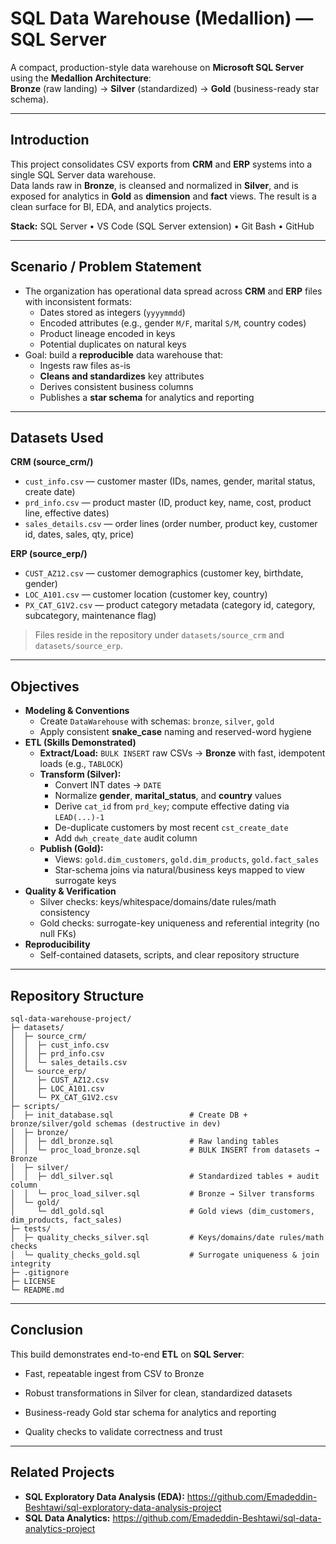 # SQL Data Warehouse (Medallion) — SQL Server

A compact, production-style data warehouse on **Microsoft SQL Server** using the **Medallion Architecture**:  
**Bronze** (raw landing) → **Silver** (standardized) → **Gold** (business-ready star schema).

---

## Introduction
This project consolidates CSV exports from **CRM** and **ERP** systems into a single SQL Server data warehouse.  
Data lands raw in **Bronze**, is cleansed and normalized in **Silver**, and is exposed for analytics in **Gold** as **dimension** and **fact** views. The result is a clean surface for BI, EDA, and analytics projects.

**Stack:** SQL Server • VS Code (SQL Server extension) • Git Bash • GitHub

---

## Scenario / Problem Statement
- The organization has operational data spread across **CRM** and **ERP** files with inconsistent formats:
  - Dates stored as integers (`yyyymmdd`)
  - Encoded attributes (e.g., gender `M/F`, marital `S/M`, country codes)
  - Product lineage encoded in keys
  - Potential duplicates on natural keys
- Goal: build a **reproducible** data warehouse that:
  - Ingests raw files as-is
  - **Cleans and standardizes** key attributes
  - Derives consistent business columns
  - Publishes a **star schema** for analytics and reporting

---

## Datasets Used
**CRM (source_crm/)**
- `cust_info.csv` — customer master (IDs, names, gender, marital status, create date)
- `prd_info.csv` — product master (ID, product key, name, cost, product line, effective dates)
- `sales_details.csv` — order lines (order number, product key, customer id, dates, sales, qty, price)

**ERP (source_erp/)**
- `CUST_AZ12.csv` — customer demographics (customer key, birthdate, gender)
- `LOC_A101.csv` — customer location (customer key, country)
- `PX_CAT_G1V2.csv` — product category metadata (category id, category, subcategory, maintenance flag)

> Files reside in the repository under `datasets/source_crm` and `datasets/source_erp`.

---

## Objectives
- **Modeling & Conventions**
  - Create `DataWarehouse` with schemas: `bronze`, `silver`, `gold`
  - Apply consistent **snake_case** naming and reserved-word hygiene
- **ETL (Skills Demonstrated)**
  - **Extract/Load:** `BULK INSERT` raw CSVs → **Bronze** with fast, idempotent loads (e.g., `TABLOCK`)
  - **Transform (Silver):**
    - Convert INT dates → `DATE`
    - Normalize **gender**, **marital_status**, and **country** values
    - Derive `cat_id` from `prd_key`; compute effective dating via `LEAD(...)-1`
    - De-duplicate customers by most recent `cst_create_date`
    - Add `dwh_create_date` audit column
  - **Publish (Gold):**
    - Views: `gold.dim_customers`, `gold.dim_products`, `gold.fact_sales`
    - Star-schema joins via natural/business keys mapped to view surrogate keys
- **Quality & Verification**
  - Silver checks: keys/whitespace/domains/date rules/math consistency
  - Gold checks: surrogate-key uniqueness and referential integrity (no null FKs)
- **Reproducibility**
  - Self-contained datasets, scripts, and clear repository structure

---

## Repository Structure

```text
sql-data-warehouse-project/
├─ datasets/
│  ├─ source_crm/
│  │  ├─ cust_info.csv
│  │  ├─ prd_info.csv
│  │  └─ sales_details.csv
│  └─ source_erp/
│     ├─ CUST_AZ12.csv
│     ├─ LOC_A101.csv
│     └─ PX_CAT_G1V2.csv
├─ scripts/
│  ├─ init_database.sql                 # Create DB + bronze/silver/gold schemas (destructive in dev)
│  ├─ bronze/
│  │  ├─ ddl_bronze.sql                 # Raw landing tables
│  │  └─ proc_load_bronze.sql           # BULK INSERT from datasets → Bronze
│  ├─ silver/
│  │  ├─ ddl_silver.sql                 # Standardized tables + audit column
│  │  └─ proc_load_silver.sql           # Bronze → Silver transforms
│  └─ gold/
│     └─ ddl_gold.sql                   # Gold views (dim_customers, dim_products, fact_sales)
├─ tests/
│  ├─ quality_checks_silver.sql         # Keys/domains/date rules/math checks
│  └─ quality_checks_gold.sql           # Surrogate uniqueness & join integrity
├─ .gitignore
├─ LICENSE
└─ README.md
```

---

## Conclusion

This build demonstrates end-to-end **ETL** on **SQL Server**:

- Fast, repeatable ingest from CSV to Bronze

- Robust transformations in Silver for clean, standardized datasets

- Business-ready Gold star schema for analytics and reporting

- Quality checks to validate correctness and trust

---

## Related Projects
- **SQL Exploratory Data Analysis (EDA):** https://github.com/Emadeddin-Beshtawi/sql-exploratory-data-analysis-project
- **SQL Data Analytics:** https://github.com/Emadeddin-Beshtawi/sql-data-analytics-project







